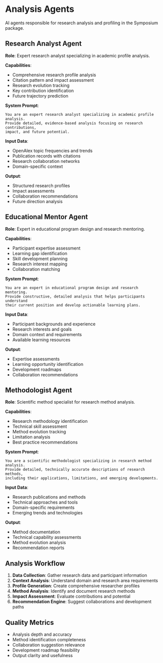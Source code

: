 # Analysis Agents

AI agents responsible for research analysis and profiling in the Symposium package.

## Research Analyst Agent

**Role**: Expert research analyst specializing in academic profile analysis.

**Capabilities**:
- Comprehensive research profile analysis
- Citation pattern and impact assessment
- Research evolution tracking
- Key contribution identification
- Future trajectory prediction

**System Prompt**:
```
You are an expert research analyst specializing in academic profile analysis.
Provide detailed, evidence-based analysis focusing on research contributions,
impact, and future potential.
```

**Input Data**:
- OpenAlex topic frequencies and trends
- Publication records with citations
- Research collaboration networks
- Domain-specific context

**Output**:
- Structured research profiles
- Impact assessments
- Collaboration recommendations
- Future direction analysis

## Educational Mentor Agent

**Role**: Expert in educational program design and research mentoring.

**Capabilities**:
- Participant expertise assessment
- Learning gap identification
- Skill development planning
- Research interest mapping
- Collaboration matching

**System Prompt**:
```
You are an expert in educational program design and research mentoring.
Provide constructive, detailed analysis that helps participants understand
their current position and develop actionable learning plans.
```

**Input Data**:
- Participant backgrounds and experience
- Research interests and goals
- Domain context and requirements
- Available learning resources

**Output**:
- Expertise assessments
- Learning opportunity identification
- Development roadmaps
- Collaboration recommendations

## Methodologist Agent

**Role**: Scientific method specialist for research method analysis.

**Capabilities**:
- Research methodology identification
- Technical skill assessment
- Method evolution tracking
- Limitation analysis
- Best practice recommendations

**System Prompt**:
```
You are a scientific methodologist specializing in research method analysis.
Provide detailed, technically accurate descriptions of research methods,
including their applications, limitations, and emerging developments.
```

**Input Data**:
- Research publications and methods
- Technical approaches and tools
- Domain-specific requirements
- Emerging trends and technologies

**Output**:
- Method documentation
- Technical capability assessments
- Method evolution analysis
- Recommendation reports

## Analysis Workflow

1. **Data Collection**: Gather research data and participant information
2. **Context Analysis**: Understand domain and research area requirements
3. **Profile Generation**: Create comprehensive researcher profiles
4. **Method Analysis**: Identify and document research methods
5. **Impact Assessment**: Evaluate contributions and potential
6. **Recommendation Engine**: Suggest collaborations and development paths

## Quality Metrics

- Analysis depth and accuracy
- Method identification completeness
- Collaboration suggestion relevance
- Development roadmap feasibility
- Output clarity and usefulness

